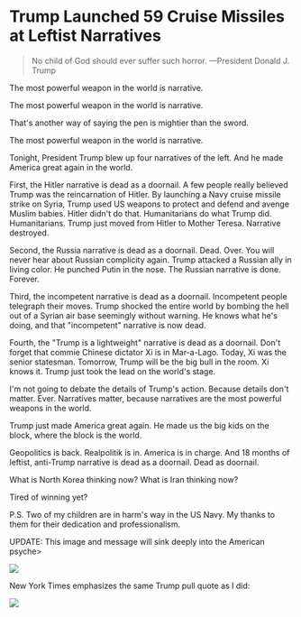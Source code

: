 # Trump Launched 59 Cruise Missiles at Leftist Narratives

> No child of God should ever suffer such horror. —President Donald J. Trump

The most powerful weapon in the world is narrative.

The most powerful weapon in the world is narrative.

That's another way of saying the pen is mightier than the sword.

The most powerful weapon in the world is narrative.

Tonight, President Trump blew up four narratives of the left. And he made America great again in the world.

First, the Hitler narrative is dead as a doornail. A few people really believed Trump was the reincarnation of Hitler. By launching a Navy cruise missile strike on Syria, Trump used US weapons to protect and defend and avenge Muslim babies. Hitler didn't do that. Humanitarians do what Trump did. Humanitarians. Trump just moved from Hitler to Mother Teresa. Narrative destroyed.

Second, the Russia narrative is dead as a doornail. Dead. Over. You will never hear about Russian complicity again. Trump attacked a Russian ally in living color. He punched Putin in the nose. The Russian narrative is done. Forever.

Third, the incompetent narrative is dead as a doornail. Incompetent people telegraph their moves. Trump shocked the entire world by bombing the hell out of a Syrian air base seemingly without warning. He knows what he's doing, and that "incompetent" narrative is now dead.

Fourth, the "Trump is a lightweight" narrative is dead as a doornail. Don't forget that commie Chinese dictator Xi is in Mar-a-Lago. Today, Xi was the senior statesman. Tomorrow, Trump will be the big bull in the room. Xi knows it. Trump just took the lead on the world's stage.

I'm not going to debate the details of Trump's action. Because details don't matter. Ever. Narratives matter, because narratives are the most powerful weapons in the world.

Trump just made America great again. He made us the big kids on the block, where the block is the world.

Geopolitics is back. Realpolitik is in. America is in charge. And 18 months of leftist, anti-Trump narrative is dead as a doornail. Dead as doornail.

What is North Korea thinking now? What is Iran thinking now?

Tired of winning yet?

P.S. Two of my children are in harm's way in the US Navy. My thanks to them for their dedication and professionalism.

UPDATE: This image and message will sink deeply into the American psyche>

![](https://hennessysview.com/wp-content/uploads/2017/04/Screenshot-2017-04-06-22.07.36.png)

New York Times emphasizes the same Trump pull quote as I did:

![](https://hennessysview.com/wp-content/uploads/2017/04/Screenshot-2017-04-06-22.03.08.png)